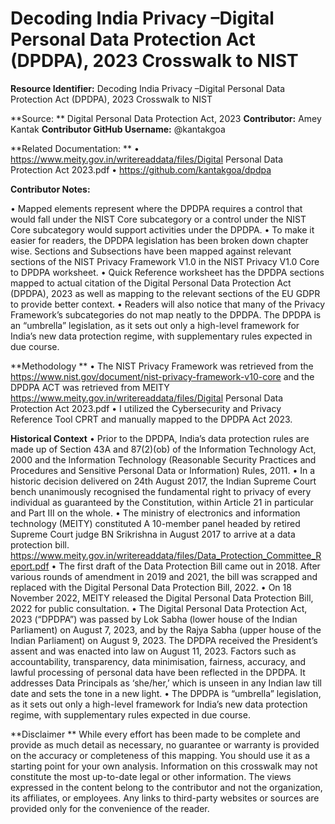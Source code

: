 # Decoding India Privacy –Digital Personal Data Protection Act (DPDPA), 2023 Crosswalk to NIST
**Resource Identifier:** Decoding India Privacy –Digital Personal Data Protection Act (DPDPA), 2023 Crosswalk to NIST

**Source: ** Digital Personal Data Protection Act, 2023
**Contributor:** Amey Kantak 
**Contributor GitHub Username:** @kantakgoa

**Related Documentation: **
•	https://www.meity.gov.in/writereaddata/files/Digital Personal Data Protection Act 2023.pdf 
•	https://github.com/kantakgoa/dpdpa

**Contributor Notes:**

•	Mapped elements represent where the DPDPA requires a control that would fall under the NIST Core subcategory or a control under the NIST Core subcategory would support activities under the DPDPA. 
•	To make it easier for readers, the DPDPA legislation has been broken down chapter wise. Sections and Subsections have been mapped against relevant sections of the NIST Privacy Framework V1.0 in the NIST Privacy V1.0 Core to DPDPA worksheet.
•	Quick Reference worksheet has the DPDPA sections mapped to actual citation of the Digital Personal Data Protection Act (DPDPA), 2023 as well as mapping to the relevant sections of the EU GDPR to provide better context.
•	Readers will also notice that many of the Privacy Framework’s subcategories do not map neatly to the DPDPA. The DPDPA is an “umbrella” legislation, as it sets out only a high-level framework for India’s new data protection regime, with supplementary rules expected in due course. 

**Methodology **
•	The NIST Privacy Framework was retrieved from the https://www.nist.gov/document/nist-privacy-framework-v10-core and the DPDPA ACT was retrieved from MEITY https://www.meity.gov.in/writereaddata/files/Digital Personal Data Protection Act 2023.pdf 
•	I utilized the Cybersecurity and Privacy Reference Tool CPRT and manually mapped to the DPDPA Act 2023.

**Historical Context**
•	Prior to the DPDPA, India’s data protection rules are made up of Section 43A and 87(2)(ob) of the Information Technology Act, 2000 and the Information Technology (Reasonable Security Practices and Procedures and Sensitive Personal Data or Information) Rules, 2011.
•	In a historic decision delivered on 24th August 2017, the Indian Supreme Court bench unanimously recognised the fundamental right to privacy of every individual as guaranteed by the Constitution, within Article 21 in particular and Part III on the whole. 
•	The ministry of electronics and information technology (MEITY) constituted A 10-member panel headed by retired Supreme Court judge BN Srikrishna in August 2017 to arrive at a data protection bill. https://www.meity.gov.in/writereaddata/files/Data_Protection_Committee_Report.pdf
•	The first draft of the Data Protection Bill came out in 2018. After various rounds of amendment in 2019 and 2021, the bill was scrapped and replaced with the Digital Personal Data Protection Bill, 2022. 
•	On 18 November 2022, MEITY released the Digital Personal Data Protection Bill, 2022 for public consultation.
•	The Digital Personal Data Protection Act, 2023 (“DPDPA”) was passed by Lok Sabha (lower house of the Indian Parliament) on August 7, 2023, and by the Rajya Sabha (upper house of the Indian Parliament) on August 9, 2023. The DPDPA received the President’s assent and was enacted into law on August 11, 2023. Factors such as accountability, transparency, data minimisation, fairness, accuracy, and lawful processing of personal data have been reflected in the DPDPA. It addresses Data Principals as ‘she/her,’ which is unseen in any Indian law till date and sets the tone in a new light.
•	The DPDPA is “umbrella” legislation, as it sets out only a high-level framework for India’s new data protection regime, with supplementary rules expected in due course. 

**Disclaimer **
While every effort has been made to be complete and provide as much detail as necessary, no guarantee or warranty is provided on the accuracy or completeness of this mapping. You should use it as a starting point for your own analysis. Information on this crosswalk may not constitute the most up-to-date legal or other information. The views expressed in the content belong to the contributor and not the organization, its affiliates, or employees. Any links to third-party websites or sources are provided only for the convenience of the reader. 


